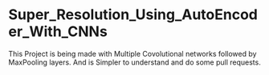 # Super_Resolution_Using_AutoEncoder_With_CNNs
This Project is being made with Multiple Covolutional networks followed by MaxPooling layers. And is Simpler to understand and do some pull requests.
